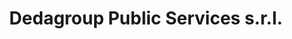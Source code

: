 ---
CF del Contraente: '1727860221'
title: Dedagroup Public Services s.r.l.
lang: it
child_of_ref: partner-qualificati
---